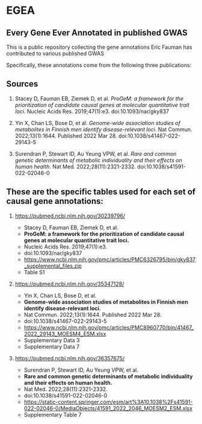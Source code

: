 # EGEA
## Every Gene Ever Annotated in published GWAS

This is a public repository collecting the gene annotations Eric Fauman has contributed to various published GWAS

Specifically, these annotations come from the following three publications:

## Sources
1.	Stacey D, Fauman EB, Ziemek D, et al. 
*ProGeM: a framework for the prioritization of candidate causal genes at molecular quantitative trait loci*. Nucleic Acids Res. 2019;47(1):e3. 
doi:10.1093/nar/gky837

2.	Yin X, Chan LS, Bose D, et al. 
*Genome-wide association studies of metabolites in Finnish men identify disease-relevant loci*. Nat Commun. 2022;13(1):1644. Published 2022 Mar 28. 
doi:10.1038/s41467-022-29143-5

3.	Surendran P, Stewart ID, Au Yeung VPW, et al. 
*Rare and common genetic determinants of metabolic individuality and their effects on human health*. Nat Med. 2022;28(11):2321-2332. 
doi:10.1038/s41591-022-02046-0


## These are the specific tables used for each set of causal gene annotations:

1. https://pubmed.ncbi.nlm.nih.gov/30239796/
  
    - Stacey D, Fauman EB, Ziemek D, et al. 
    - **ProGeM: a framework for the prioritization of candidate causal genes at molecular quantitative trait loci.** 
    - Nucleic Acids Res. 2019;47(1):e3. 
    - doi:10.1093/nar/gky837
    - https://www.ncbi.nlm.nih.gov/pmc/articles/PMC6326795/bin/gky837_supplemental_files.zip
    - Table S1

2. https://pubmed.ncbi.nlm.nih.gov/35347128/

    - Yin X, Chan LS, Bose D, et al. 
    - **Genome-wide association studies of metabolites in Finnish men identify disease-relevant loci.** 
    - Nat Commun. 2022;13(1):1644. Published 2022 Mar 28. 
    - doi:10.1038/s41467-022-29143-5
    - https://www.ncbi.nlm.nih.gov/pmc/articles/PMC8960770/bin/41467_2022_29143_MOESM4_ESM.xlsx
    - Supplementary Data 3
    - Supplementary Data 7

3. https://pubmed.ncbi.nlm.nih.gov/36357675/

    - Surendran P, Stewart ID, Au Yeung VPW, et al. 
    - **Rare and common genetic determinants of metabolic individuality and their effects on human health.**
    - Nat Med. 2022;28(11):2321-2332. 
    - doi:10.1038/s41591-022-02046-0
    - https://static-content.springer.com/esm/art%3A10.1038%2Fs41591-022-02046-0/MediaObjects/41591_2022_2046_MOESM2_ESM.xlsx
    - Supplementary Table 7


